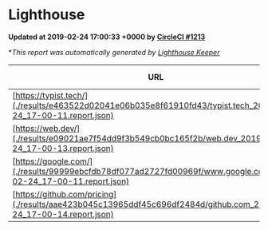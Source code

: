 
# Lighthouse

**Updated at 2019-02-24 17:00:33 +0000 by [CircleCI #1213](https://circleci.com/gh/ItinerisLtd/lighthouse-keeper-example/1213)**

**This report was automatically generated by [Lighthouse Keeper](https://github.com/itinerisltd/lighthouse-keeper)*

| URL | Performance | Accessibility | Best Practices | SEO | PWA | Updated At |
| --- | --- | --- | --- | --- | --- | --- |
| [https://typist.tech/](./results/e463522d02041e06b035e8f61910fd43/typist.tech_2019-02-24_17-00-11.report.json) | 1 |  |  |  |  | 2019-02-24T17:00:11.646Z |
| [https://web.dev/](./results/e09021ae7f54dd9f3b549cb0bc165f2b/web.dev_2019-02-24_17-00-13.report.json) | 0.92 | 0.93 | 1 | 0.91 | 1 | 2019-02-24T17:00:13.562Z |
| [https://google.com/](./results/99999ebcfdb78df077ad2727fd00969f/www.google.com_2019-02-24_17-00-11.report.json) | 0.96 | 0.71 | 0.93 | 0.8 | 0.58 | 2019-02-24T17:00:11.700Z |
| [https://github.com/pricing](./results/aae423b045c13965ddf45c696df2484d/github.com_2019-02-24_17-00-14.report.json) | 0.73 | 0.89 | 0.93 | 0.9 | 0.58 | 2019-02-24T17:00:14.758Z |
